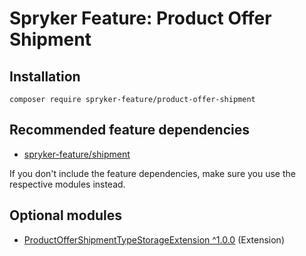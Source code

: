 # Spryker Feature: Product Offer Shipment



## Installation

```
composer require spryker-feature/product-offer-shipment
```

## Recommended feature dependencies
- [spryker-feature/shipment](https://github.com/spryker-feature/shipment)

If you don't include the feature dependencies, make sure you use the respective modules instead.

## Optional modules
- [ProductOfferShipmentTypeStorageExtension ^1.0.0](https://github.com/spryker/product-offer-shipment-type-storage-extension) (Extension)
